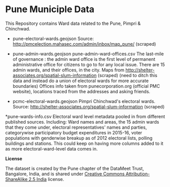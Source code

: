 Pune Municiple Data
====

This Repository contains Ward data related to the Pune, Pimpri & Chinchwad.

* pune-electoral-wards.geojson
Source: http://pmcelection.mahasec.com/admin/inbox/map_pune/ (scraped)
* pune-admin-wards.geojson
pune-admin-ward-offices.csv
The last-mile of governance : the admin ward office is the first level of permanent administrative office for citizens to go to for any local issue. There are 15 admin wards, and their offices, in the city.
Maps from http://shelter-associates.org/spatial-slum-information (scraped) (need to ditch this data and instead do a union of electoral wards for more accurate boundaries)
Offices info taken from punecorporation.org (official PMC website), locations traced from the addresses and asking friends.

* pcmc-electoral-wards.geojson
Pimpri Chinchwad's electoral wards.
Source: http://shelter-associates.org/spatial-slum-information (scraped)

*pune-wards-info.csv
Electoral ward level metadata pooled in from different published sources. Including:
Ward names and areas, the 15 admin wards that they come under, electoral representatives' names and parties, categorywise participatory budget expenditures in 2015-16, voter populations with genderwise breakup as of 2012 electoral lists, polling buildings and stations.
This could keep on having more columns added to it as more electoral-ward-level data comes in.

**License**

The dataset is created by the Pune chapter of the DataMeet Trust, Bangalore, India, and is shared under [Creative Commons Attribution-ShareAlike 2.5 India](http://creativecommons.org/licenses/by-sa/2.5/in/) license.